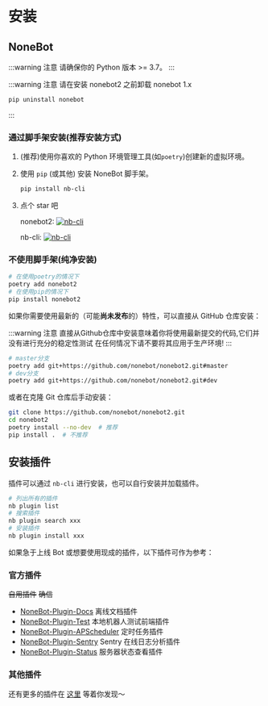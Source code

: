 # 安装

## NoneBot

:::warning 注意
请确保你的 Python 版本 >= 3.7。
:::

:::warning 注意
请在安装 nonebot2 之前卸载 nonebot 1.x

```bash
pip uninstall nonebot
```

:::

### 通过脚手架安装(推荐安装方式)

1. (推荐)使用你喜欢的 Python 环境管理工具(如`poetry`)创建新的虚拟环境。
2. 使用 `pip` (或其他) 安装 NoneBot 脚手架。

   ```bash
   pip install nb-cli
   ```

3. 点个 star 吧

   nonebot2: [![nb-cli](https://img.shields.io/github/stars/nonebot/nonebot2?style=social)](https://github.com/nonebot/nonebot2)

   nb-cli: [![nb-cli](https://img.shields.io/github/stars/nonebot/nb-cli?style=social)](https://github.com/nonebot/nb-cli)

### 不使用脚手架(纯净安装)

```bash
# 在使用poetry的情况下
poetry add nonebot2
# 在使用pip的情况下
pip install nonebot2
```

如果你需要使用最新的（可能**尚未发布**的）特性，可以直接从 GitHub 仓库安装：

:::warning 注意
直接从Github仓库中安装意味着你将使用最新提交的代码,它们并没有进行充分的稳定性测试
在任何情况下请不要将其应用于生产环境!
:::

```bash
# master分支
poetry add git+https://github.com/nonebot/nonebot2.git#master
# dev分支
poetry add git+https://github.com/nonebot/nonebot2.git#dev
```

或者在克隆 Git 仓库后手动安装：

```bash
git clone https://github.com/nonebot/nonebot2.git
cd nonebot2
poetry install --no-dev  # 推荐
pip install .  # 不推荐
```

## 安装插件

插件可以通过 `nb-cli` 进行安装，也可以自行安装并加载插件。

```bash
# 列出所有的插件
nb plugin list
# 搜索插件
nb plugin search xxx
# 安装插件
nb plugin install xxx
```

如果急于上线 Bot 或想要使用现成的插件，以下插件可作为参考：

### 官方插件

~~自用插件~~ ~~确信~~

- [NoneBot-Plugin-Docs](https://github.com/nonebot/nonebot2/tree/master/packages/nonebot-plugin-docs) 离线文档插件
- [NoneBot-Plugin-Test](https://github.com/nonebot/plugin-test) 本地机器人测试前端插件
- [NoneBot-Plugin-APScheduler](https://github.com/nonebot/plugin-apscheduler) 定时任务插件
- [NoneBot-Plugin-Sentry](https://github.com/cscs181/QQ-GitHub-Bot/tree/master/src/plugins/nonebot_plugin_sentry) Sentry 在线日志分析插件
- [NoneBot-Plugin-Status](https://github.com/cscs181/QQ-GitHub-Bot/tree/master/src/plugins/nonebot_plugin_status) 服务器状态查看插件

### 其他插件

还有更多的插件在 [这里](/plugin-store.md) 等着你发现～
